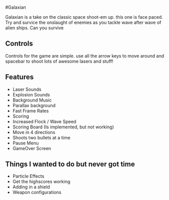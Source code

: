 #Galaxian

Galaxian is a take on the classic space shoot-em up. this one is face paced. Try and survice the onslaught of enemies as you tackle wave after wave of alien ships. Can you survive

## Controls

Controls for the game are simple. use all the arrow keys to move around and spacebar to shoot lots of awesome lasers and stuff!

## Features

- Laser Sounds
- Explosion Sounds
- Background Music
- Parallax background
- Fast Frame Rates
- Scoring
- Increased Flock / Wave Speed
- Scoring Board (Is implemented, but not working)
- Move in 4 directions
- Shoots two bullets at a time
- Pause Menu
- GameOver Screen

## Things I wanted to do but never got time

- Particle Effects
- Get the highscores working
- Adding in a shield
- Weapon configurations
